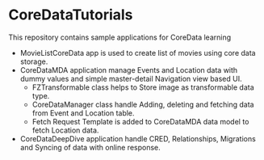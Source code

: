 # CoreDataTutorials
This repository  contains sample applications for CoreData learning
- MovieListCoreData app is used to create list of movies using core data storage.
- CoreDataMDA application manage Events and Location data with dummy values and simple master-detail Navigation view based UI.
  *	FZTransformable class helps to Store image as transformable data type.
  *	CoreDataManager class handle Adding, deleting and fetching data from Event and Location table.
  *	Fetch Request Template is added to CoreDataMDA data model to fetch Location data.
- CoreDataDeepDive application handle CRED, Relationships, Migrations and Syncing of data with online response.

